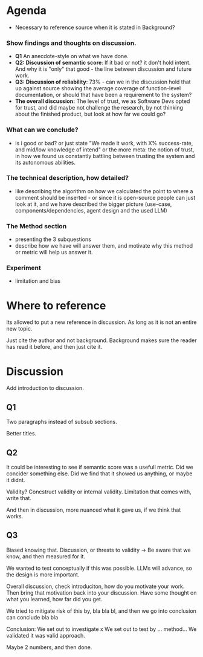 # Agenda
 - Necessary to reference source when it is stated in Background?
 ### Show findings and thoughts on discussion. 
- **Q1**
An anecdote-style on what we have done.
- **Q2: Discussion of semantic score**: If it bad or not? it don't hold intent. And why it is "only" that good - the line between discussion and future work.
- **Q3: Discussion of reliability**: 73% - can we in the discussion hold that up against source showing the average coverage of function-level documentation, or should that have been a requirement to the system?
- **The overall discussion:** The level of trust, we as Software Devs opted for trust, and did maybe not challenge the research, by not thinking about the finished product, but look at how far we could go?

### What can we conclude?
- is i good or bad? or just state "We made it work, with X% success-rate, and mid/low knowledge of intend" or the more meta: the notion of trust, in how we found us constantly battling between trusting the system and its autonomous abilities.

### The technical description, how detailed?  
- like describing the algorithm on how we calculated the point to where a comment should be inserted - or since it is open-source people can just look at it, and we have described the bigger picture (use-case, components/dependencies, agent design and the used LLM)

### The Method section
- presenting the 3 subquestions
- describe how we have will answer them, and motivate why this method or metric will help us answer it.

### Experiment
- limitation and bias
# Where to reference

Its allowed to put a new reference in discussion. As long as it is not an entire new topic.

Just cite the author and not background. Background makes sure the reader has read it before, and then just cite it.

# Discussion

Add introduction to discussion. 

## Q1

Two paragraphs instead of subsub sections.

Better titles.

## Q2

It could be interesting to see if semantic score was a usefull metric. Did we concider something  else. Did we find that it showed us anything, or maybe it didnt. 

Validity? Concstruct validity or internal validity. Limitation that comes with, write that.

And then in discussion, more nuanced what it gave us, if we think that works. 

## Q3

Biased knowing that. Discussion, or threats to validity → Be aware that we know, and then measured for it.

We wanted to test conceptually if this was possible. LLMs will advance, so the design is more important.

Overall discussion, check introduciton, how do you motivate your work. Then bring that motivation back into your discussion. Have some thought on what you learned, how far did you get. 

We tried to mitigate risk of this by, bla bla bl, and then we go into conclusion can conclude bla bla

Conclusion: We set out to investigate x
We set out to test by … method…
We validated it was valid approach. 

Maybe 2 numbers, and then done.
